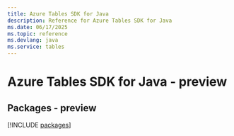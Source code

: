 ```yaml
---
title: Azure Tables SDK for Java
description: Reference for Azure Tables SDK for Java
ms.date: 06/17/2025
ms.topic: reference
ms.devlang: java
ms.service: tables
---
```

# Azure Tables SDK for Java - preview
## Packages - preview
[!INCLUDE [packages](tables-index.md)]